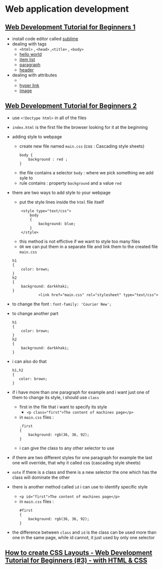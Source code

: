 # Web application development

## [Web Development Tutorial for Beginners 1](https://www.youtube.com/watch?v=3JluqTojuME)

- install code editor called [sublime](https://www.sublimetext.com/docs/3/linux_repositories.html#apt)
- dealing with tags
  - `<html>` , `<head>` ,`<title>` , `<body>`
  - [hello world](/src/imgs/documontations/challenges/hello-world.html)
  - [item list](/src/imgs/documontations/challenges/item-list.html)
  - [paragraph](/src/imgs/documontations/challenges/paragraph.html)
  - [header](/src/imgs/documontations/challenges/header.html)
- dealing with attributes
  - `<a ></a>
  - [hyper link](/src/imgs/documontations/challenges/hyper-link.html)
  - [image](/src/imgs/documontations/challenges/image.html)

## [Web Development Tutorial for Beginners 2](https://www.youtube.com/watch?v=gBi8Obib0tw)

- use `<!Doctype html>` in all of the files
- `index.html` is the first file the browser looking for it at the beginning
- adding style to webpage
  - create new file named `main.css` (css : Cascading style sheets)
    ```
    body {
        background : red ;
    }
    ```
  - the file contains a selector `body` : where we pick something we add syle to
  - rule contains : property `background` and a value `red`
- there are two ways to add style to your webpage

  - put the style lines inside the `html` file itself

  ```
      <style type="text/css">
          body
          {
              background: blue;
          }
      </style>
  ```

  - this method is not effictive if we want to style too many files
  - `OR` we can put them in a separate file and link them to the created file `main.css`

  ```
  h1
  {
      color: brown;
  }
  h2
  {
      background: darkkhaki;
  }
              <link href="main.css" rel="stylesheet" type="text/css">
  ```

- to change the font : `font-family: 'Courier New';`
- to change another part
  ```
  h1
  {
      color: brown;
  }
  h2
  {
      background: darkkhaki;
  }
  ```
- i can also do that
  ```
  h1,h2
  {
     color: brown;
  }
  ```
- if i have more than one paragraph for example and i want just one of them to change its style, i should use `class`
  - first in the file that i want to specify its style
    - `<p class="first">The content of machines page</p>`
  - in `main.css` files :
    ```
    .first
    {
        background: rgb(36, 36, 92);
    }
    ```
  - i can give the class to any other selector to use
- if there are two different styles for one paragraph for example the last one will override, that why it called css (cascading style sheets)
- `note` if there is a class and there is a new selector the one which has the class will dominate the other
- there is another method called `id` i can use to identify specific style
  - `<p id="first">The content of machines page</p>`
  - in `main.css` files :
    ```
    #first
    {
        background: rgb(36, 36, 92);
    }
    ```
- the difference between `class` and `id` is the class can be used more than one in the same page, while id cannot, it just used by only one selector

## [How to create CSS Layouts - Web Development Tutorial for Beginners (#3) - with HTML & CSS](https://www.youtube.com/watch?v=9tzyJEwO9Os)
